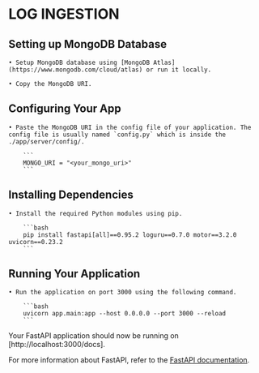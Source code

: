 # LOG INGESTION

## Setting up MongoDB Database

    • Setup MongoDB database using [MongoDB Atlas](https://www.mongodb.com/cloud/atlas) or run it locally.

    • Copy the MongoDB URI.

## Configuring Your App

    • Paste the MongoDB URI in the config file of your application. The config file is usually named `config.py` which is inside the ./app/server/config/.

        ```
        MONGO_URI = "<your_mongo_uri>"
        ```

## Installing Dependencies

    • Install the required Python modules using pip.

        ```bash
        pip install fastapi[all]==0.95.2 loguru==0.7.0 motor==3.2.0 uvicorn==0.23.2
        ```

## Running Your Application

    • Run the application on port 3000 using the following command.

        ```bash
        uvicorn app.main:app --host 0.0.0.0 --port 3000 --reload
        ```

Your FastAPI application should now be running on [http://localhost:3000/docs].

For more information about FastAPI, refer to the [FastAPI documentation](https://fastapi.tiangolo.com/).
